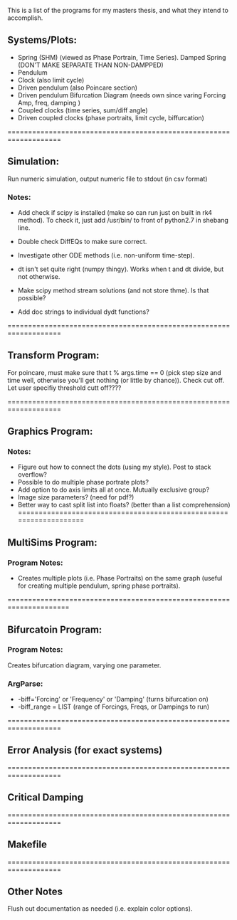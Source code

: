This is a list of the programs for my masters thesis, and what they intend to accomplish.

## Systems/Plots:

* Spring (SHM) (viewed as Phase Portrain, Time Series). Damped Spring (DON'T MAKE SEPARATE THAN NON-DAMPPED)
* Pendulum
* Clock (also limit cycle)
* Driven pendulum (also Poincare section)
* Driven pendulum Bifurcation Diagram (needs own since varing Forcing Amp, freq, damping )
* Coupled clocks (time series, sum/diff angle)
* Driven coupled clocks (phase portraits, limit cycle, biffurcation)

===================================================================

## Simulation:
Run numeric simulation, output numeric file to stdout (in csv format) 

### Notes:

* Add check if scipy is installed (make so can run just on built in rk4 method).
To check it, just add /usr/bin/ to front of python2.7 in shebang line.

* Double check DiffEQs to make sure correct.

* Investigate other ODE methods (i.e. non-uniform time-step).

* dt isn't set quite right (numpy thingy).  Works when t and dt divide, but not
otherwise.

* Make scipy method stream solutions (and not store thme).  Is that possible?

* Add doc strings to individual dydt functions?

===================================================================

## Transform Program:

For poincare, must make sure that t % args.time == 0 (pick step size and time well, otherwise you'll get nothing (or little by chance)).  Check cut off.  Let user specifiy threshold cutt off????

===================================================================

## Graphics Program:

### Notes:

* Figure out how to connect the dots (using my style).  Post to stack overflow?
* Possible to do multiple phase portrate plots?
* Add option to do axis limits all at once. Mutually exclusive group?
* Image size parameters? (need for pdf?)
* Better way to cast split list into floats? (better than a list comprehension)
===================================================================

## MultiSims Program:

### Program Notes:

* Creates multiple plots (i.e. Phase Portraits) on the same graph (useful for creating multiple pendulum, spring phase portraits).


=====================================================================

## Bifurcatoin Program:

### Program Notes:

Creates bifurcation diagram, varying one parameter.

### ArgParse:
* -biff='Forcing' or 'Frequency' or 'Damping' (turns bifurcation on)
* -biff_range = LIST (range of Forcings, Freqs, or Dampings to run)

===================================================================

## Error Analysis (for exact systems)

===================================================================

## Critical Damping

===================================================================

## Makefile

===================================================================

## Other Notes

Flush out documentation as needed (i.e. explain color options).
